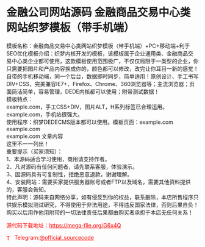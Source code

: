 # 金融公司网站源码 金融商品交易中心类网站织梦模板（带手机端）

模板名称：金融商品交易中心类网站织梦模板（带手机端）+PC+移动端+利于SEO优化模板介绍：织梦内核开发的模板，该模板属于企业通用类、金融商品交易中心类企业都可使用，这款模板使用范围极广，不仅仅局限于一类型的企业，你只需要把图片和产品内容换成你的，颜色都可以修改，改完让你耳目一新的感觉！自带的手机移动端，同一个后台，数据即时同步，简单适用！原创设计、手工书写DIV+CSS，完美兼容IE7+、Firefox、Chrome、360浏览器等；主流浏览器；页面简洁简单，容易管理，DEDE内核都可以使用；附带测试数据！<br>模板特点：<br>example.com，手工CSS+DIV，图片ALT，H系列标签已合理运用。example.com，手机站很强大。<br>使用程序：织梦DEDECMS版本都可以使用。模板页面：example.com example.com<br>example.com 文章内容<br>这里不一一列出！<br>重要提示（买家须知）：<br>1、本源码适合学习使用，商用请支持作者。<br>2、凡对源码有任何问题者，请先联系客服，体验演示。<br>3、因源码具有可复制性，拒绝恶意退款，谢谢理解。<br>4、安装网站：需要买家提供服务器账号或者FTP以及域名，需要其他资料提供的，客服会告知。<br>特此声明：源码来自网络分享，如有侵反到你的权益，联系删除，本店所售程序只供娱乐模拟测试研究，不得使用于非法用途，不得违反国家法律，否则后果自负！购买以后用作他用附带的一切法律责任后果都由购买者承担于本店无任何关系！<br>


<p style="color: red;">源代码下载地址：<a href="https://mega-file.org/G6x4Q" style="color: red;">https://mega-file.org/G6x4Q</a></p><p style="color: red;"><img src="https://cdn-icons-png.flaticon.com/512/2111/2111646.png" alt="Telegram Icon" style="width: 16px; vertical-align: middle; margin-right: 5px;">Telegram:<a href="https://t.me/official_sourcecode" style="color: red;">@official_sourcecode</a></p>